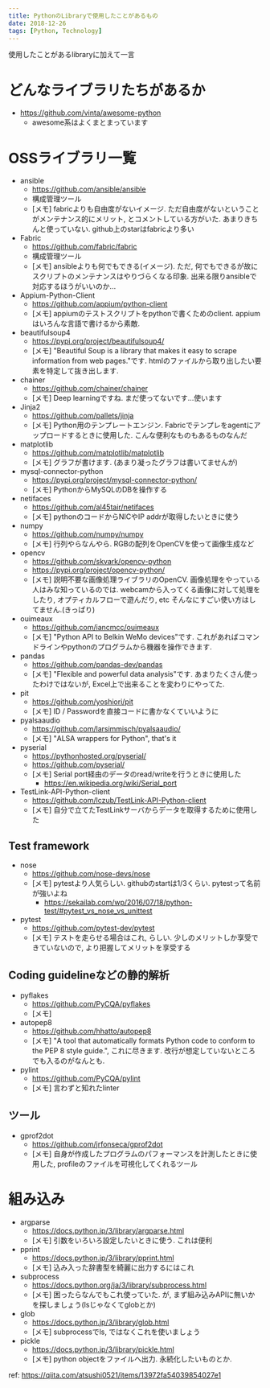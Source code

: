 ```yaml
---
title: PythonのLibraryで使用したことがあるもの
date: 2018-12-26
tags: [Python, Technology]
---
```


<!-- toc -->

使用したことがあるlibraryに加えて一言

# どんなライブラリたちがあるか
* https://github.com/vinta/awesome-python
    * awesome系はよくまとまっています

# OSSライブラリ一覧

* ansible
    * https://github.com/ansible/ansible
    * 構成管理ツール
    * [メモ] fabricよりも自由度がないイメージ. ただ自由度がないということがメンテナンス的にメリット, とコメントしている方がいた. あまりきちんと使っていない. github上のstarはfabricより多い
* Fabric
    * https://github.com/fabric/fabric
    * 構成管理ツール
    * [メモ] ansibleよりも何でもできる(イメージ). ただ, 何でもできるが故にスクリプトのメンテナンスはやりづらくなる印象. 出来る限りansibleで対応するほうがいいのか...
* Appium-Python-Client
    * https://github.com/appium/python-client
    * [メモ] appiumのテストスクリプトをpythonで書くためのclient. appiumはいろんな言語で書けるから素敵.
* beautifulsoup4
    * https://pypi.org/project/beautifulsoup4/
    * [メモ] "Beautiful Soup is a library that makes it easy to scrape information from web pages."です. htmlのファイルから取り出したい要素を特定して抜き出します.
* chainer
    * https://github.com/chainer/chainer
    * [メモ] Deep learningですね. まだ使ってないです...使います
* Jinja2
    * https://github.com/pallets/jinja
    * [メモ] Python用のテンプレートエンジン. Fabricでテンプレをagentにアップロードするときに使用した. こんな便利なものもあるものなんだ
* matplotlib
    * https://github.com/matplotlib/matplotlib
    * [メモ] グラフが書けます. (あまり凝ったグラフは書いてませんが)
* mysql-connector-python
    * https://pypi.org/project/mysql-connector-python/
    * [メモ] PythonからMySQLのDBを操作する
* netifaces
    * https://github.com/al45tair/netifaces
    * [メモ] pythonのコードからNICやIP addrが取得したいときに使う
* numpy
    * https://github.com/numpy/numpy
    * [メモ] 行列やらなんやら. RGBの配列をOpenCVを使って画像生成など
* opencv
    * https://github.com/skvark/opencv-python
    * https://pypi.org/project/opencv-python/
    * [メモ] 説明不要な画像処理ライブラリのOpenCV. 画像処理をやっている人はみな知っているのでは. webcamから入ってくる画像に対して処理をしたり, オプティカルフローで遊んだり, etc そんなにすごい使い方はしてません.(きっぱり)
* ouimeaux
    * https://github.com/iancmcc/ouimeaux
    * [メモ] "Python API to Belkin WeMo devices"です. これがあればコマンドラインやpythonのプログラムから機器を操作できます.
* pandas
    * https://github.com/pandas-dev/pandas
    * [メモ] "Flexible and powerful data analysis"です. あまりたくさん使ったわけではないが, Excel上で出来ることを変わりにやってた.
* pit
    * https://github.com/yoshiori/pit
    * [メモ] ID / Passwordを直接コードに書かなくていいように
* pyalsaaudio
    * https://github.com/larsimmisch/pyalsaaudio/
    * [メモ] "ALSA wrappers for Python", that's it
* pyserial
    * https://pythonhosted.org/pyserial/
    * https://github.com/pyserial/
    * [メモ] Serial port経由のデータのread/writeを行うときに使用した
        * https://en.wikipedia.org/wiki/Serial_port
* TestLink-API-Python-client
    * https://github.com/lczub/TestLink-API-Python-client
    * [メモ] 自分で立てたTestLinkサーバからデータを取得するために使用した

## Test framework
* nose
    * https://github.com/nose-devs/nose
    * [メモ] pytestより人気らしい. githubのstartは1/3くらい. pytestって名前が強いよね
        * https://sekailab.com/wp/2016/07/18/python-test/#pytest_vs_nose_vs_unittest
* pytest
    * https://github.com/pytest-dev/pytest
    * [メモ] テストを走らせる場合はこれ, らしい. 少しのメリットしか享受できていないので, より把握してメリットを享受する


## Coding guidelineなどの静的解析
* pyflakes
    * https://github.com/PyCQA/pyflakes
    * [メモ] 
* autopep8
    * https://github.com/hhatto/autopep8
    * [メモ] "A tool that automatically formats Python code to conform to the PEP 8 style guide.", これに尽きます. 改行が想定していないところでも入るのがなんとも.
* pylint
    * https://github.com/PyCQA/pylint
    * [メモ] 言わずと知れたlinter

## ツール
* gprof2dot
    * https://github.com/jrfonseca/gprof2dot
    * [メモ] 自身が作成したプログラムのパフォーマンスを計測したときに使用した, profileのファイルを可視化してくれるツール

# 組み込み
* argparse
    * https://docs.python.jp/3/library/argparse.html
    * [メモ] 引数をいろいろ設定したいときに使う. これは便利
* pprint
    * https://docs.python.jp/3/library/pprint.html
    * [メモ] 込み入った辞書型を綺麗に出力するにはこれ
* subprocess
    * https://docs.python.org/ja/3/library/subprocess.html
    * [メモ] 困ったらなんでもこれ使っていた. が, まず組み込みAPIに無いかを探しましょう(lsじゃなくてglobとか)
* glob
    * https://docs.python.jp/3/library/glob.html
    * [メモ] subprocessでls, ではなくこれを使いましょう
* pickle
    * https://docs.python.jp/3/library/pickle.html
    * [メモ] python objectをファイルへ出力. 永続化したいものとか.

ref: https://qiita.com/atsushi0521/items/13972fa54039854027e1